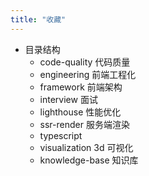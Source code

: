 ```yaml
---
title: "收藏"
---
```


- 目录结构
  - code-quality 代码质量
  - engineering 前端工程化
  - framework 前端架构
  - interview 面试
  - lighthouse 性能优化
  - ssr-render 服务端渲染
  - typescript
  - visualization 3d 可视化
  - knowledge-base 知识库
